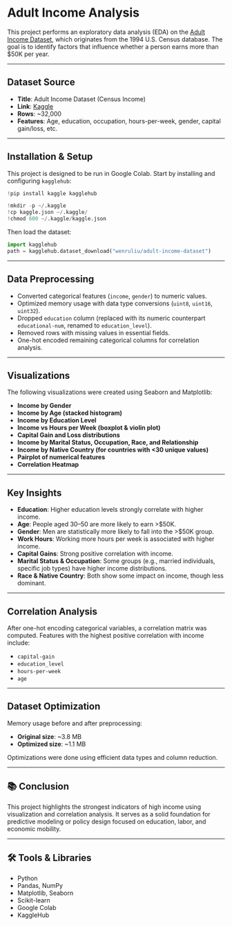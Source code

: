 
# Adult Income Analysis

This project performs an exploratory data analysis (EDA) on the [Adult Income Dataset](https://www.kaggle.com/datasets/wenruliu/adult-income-dataset), which originates from the 1994 U.S. Census database. The goal is to identify factors that influence whether a person earns more than \$50K per year.

---

##  Dataset Source

- **Title**: Adult Income Dataset (Census Income)
- **Link**: [Kaggle](https://www.kaggle.com/datasets/wenruliu/adult-income-dataset)
- **Rows**: ~32,000  
- **Features**: Age, education, occupation, hours-per-week, gender, capital gain/loss, etc.

---

##  Installation & Setup

This project is designed to be run in Google Colab. Start by installing and configuring `kagglehub`:

```python
!pip install kaggle kagglehub

!mkdir -p ~/.kaggle
!cp kaggle.json ~/.kaggle/
!chmod 600 ~/.kaggle/kaggle.json
````

Then load the dataset:

```python
import kagglehub
path = kagglehub.dataset_download("wenruliu/adult-income-dataset")
```

---

##  Data Preprocessing

* Converted categorical features (`income`, `gender`) to numeric values.
* Optimized memory usage with data type conversions (`uint8`, `uint16`, `uint32`).
* Dropped `education` column (replaced with its numeric counterpart `educational-num`, renamed to `education_level`).
* Removed rows with missing values in essential fields.
* One-hot encoded remaining categorical columns for correlation analysis.

---

##  Visualizations

The following visualizations were created using Seaborn and Matplotlib:

* **Income by Gender**
* **Income by Age (stacked histogram)**
* **Income by Education Level**
* **Income vs Hours per Week (boxplot & violin plot)**
* **Capital Gain and Loss distributions**
* **Income by Marital Status, Occupation, Race, and Relationship**
* **Income by Native Country (for countries with <30 unique values)**
* **Pairplot of numerical features**
* **Correlation Heatmap**

---

##  Key Insights

* **Education**: Higher education levels strongly correlate with higher income.
* **Age**: People aged 30–50 are more likely to earn >\$50K.
* **Gender**: Men are statistically more likely to fall into the >\$50K group.
* **Work Hours**: Working more hours per week is associated with higher income.
* **Capital Gains**: Strong positive correlation with income.
* **Marital Status & Occupation**: Some groups (e.g., married individuals, specific job types) have higher income distributions.
* **Race & Native Country**: Both show some impact on income, though less dominant.

---

##  Correlation Analysis

After one-hot encoding categorical variables, a correlation matrix was computed. Features with the highest positive correlation with income include:

* `capital-gain`
* `education_level`
* `hours-per-week`
* `age`

---

##  Dataset Optimization

Memory usage before and after preprocessing:

* **Original size**: \~3.8 MB
* **Optimized size**: \~1.1 MB

Optimizations were done using efficient data types and column reduction.

---

## 📚 Conclusion

This project highlights the strongest indicators of high income using visualization and correlation analysis. It serves as a solid foundation for predictive modeling or policy design focused on education, labor, and economic mobility.

---

## 🛠️ Tools & Libraries

* Python
* Pandas, NumPy
* Matplotlib, Seaborn
* Scikit-learn
* Google Colab
* KaggleHub
